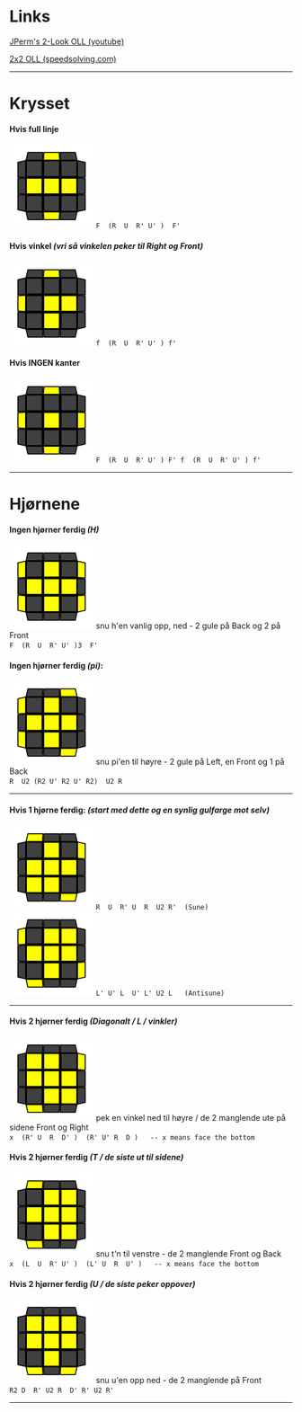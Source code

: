 # Links

[JPerm's 2-Look OLL (youtube)](https://www.youtube.com/watch?v=GhmYBgLoQQg&ab_channel=JPerm)

[2x2 OLL (speedsolving.com)](https://www.speedsolving.com/wiki/index.php/OLL_(2x2x2))

---

# Krysset


#### Hvis full linje
![line](/images/Cubing/OLL/line-example-2.png)
` F  (R  U  R' U' )  F' `


#### Hvis vinkel *(vri så vinkelen peker til Right og Front)*
![line](/images/Cubing/OLL/angle-example-2.png)
` f  (R  U  R' U' ) f' `


#### Hvis INGEN kanter
![line](/images/Cubing/OLL/dot-example-2.png)
` F  (R  U  R' U' ) F' f  (R  U  R' U' ) f' `

---

# Hjørnene

#### Ingen hjørner ferdig *(H)*
![line](/images/Cubing/OLL/H-example-2.png)
snu h'en vanlig opp, ned - 2 gule på Back og 2 på Front <br>
` F  (R  U  R' U' )3  F' `

#### Ingen hjørner ferdig *(pi)*:
![line](/images/Cubing/OLL/Pi-example-2.png)
snu pi'en til høyre - 2 gule på Left, en Front og 1 på Back <br>
` R  U2 (R2 U' R2 U' R2)  U2 R ` 

---

#### Hvis 1 hjørne ferdig: *(start med dette og en synlig gulfarge mot selv)*
![line](/images/Cubing/OLL/sune-example-2.png)
`R  U  R' U  R  U2 R'  (Sune)` <br>
![line](/images/Cubing/OLL/antisune-example-2.png)
`L' U' L  U' L' U2 L   (Antisune)`

---

#### Hvis 2 hjørner ferdig *(Diagonalt / L / vinkler)*
![line](/images/Cubing/OLL/L-example-2.png)
pek en vinkel ned til høyre / de 2 manglende ute på sidene Front og Right <br>
` x  (R' U  R  D' )  (R' U' R  D )   -- x means face the bottom `

#### Hvis 2 hjørner ferdig *(T / de siste ut til sidene)*
![line](/images/Cubing/OLL/T-example-2.png)
snu t'n til venstre - de 2 manglende Front og Back <br>
` x  (L  U  R' U' )  (L' U  R  U' )   -- x means face the bottom `

#### Hvis 2 hjørner ferdig *(U / de siste peker oppover)*
![line](/images/Cubing/OLL/U-example-2.png)
snu u'en opp ned - de 2 manglende på Front <br>
` R2 D  R' U2 R  D' R' U2 R' `

---
